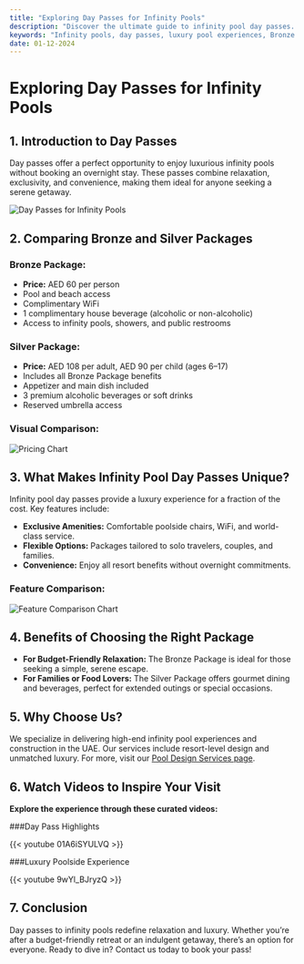 ```yaml
---
title: "Exploring Day Passes for Infinity Pools"  
description: "Discover the ultimate guide to infinity pool day passes. Compare Bronze and Silver packages, explore exclusive amenities, and find the perfect option for relaxation and luxury."  
keywords: "Infinity pools, day passes, luxury pool experiences, Bronze vs Silver packages, UAE travel, poolside amenities"
date: 01-12-2024
---
```


# Exploring Day Passes for Infinity Pools  

## 1. Introduction to Day Passes  
Day passes offer a perfect opportunity to enjoy luxurious infinity pools without booking an overnight stay. These passes combine relaxation, exclusivity, and convenience, making them ideal for anyone seeking a serene getaway.

![Day Passes for Infinity Pools](img/blog/Day_Passes_for_Infinity_Pools.png)

## 2. Comparing Bronze and Silver Packages  
### Bronze Package:  
- **Price:** AED 60 per person  
- Pool and beach access  
- Complimentary WiFi  
- 1 complimentary house beverage (alcoholic or non-alcoholic)  
- Access to infinity pools, showers, and public restrooms  

### Silver Package:  
- **Price:** AED 108 per adult, AED 90 per child (ages 6–17)  
- Includes all Bronze Package benefits  
- Appetizer and main dish included  
- 3 premium alcoholic beverages or soft drinks  
- Reserved umbrella access  

### Visual Comparison:  
![Pricing Chart](https://iili.io/2W1NAwF.png)  

## 3. What Makes Infinity Pool Day Passes Unique?  
Infinity pool day passes provide a luxury experience for a fraction of the cost. Key features include:  
- **Exclusive Amenities:** Comfortable poolside chairs, WiFi, and world-class service.  
- **Flexible Options:** Packages tailored to solo travelers, couples, and families.  
- **Convenience:** Enjoy all resort benefits without overnight commitments.  

### Feature Comparison:  
![Feature Comparison Chart](https://iili.io/2W1wVBj.png)  

## 4. Benefits of Choosing the Right Package  
- **For Budget-Friendly Relaxation:** The Bronze Package is ideal for those seeking a simple, serene escape.  
- **For Families or Food Lovers:** The Silver Package offers gourmet dining and beverages, perfect for extended outings or special occasions.  

## 5. Why Choose Us?  
We specialize in delivering high-end infinity pool experiences and construction in the UAE. Our services include resort-level design and unmatched luxury. For more, visit our [Pool Design Services page](/services).  

## 6. Watch Videos to Inspire Your Visit  
**Explore the experience through these curated videos:**

###Day Pass Highlights

{{< youtube 01A6iSYULVQ >}}

###Luxury Poolside Experience

{{< youtube 9wYl_BJryzQ >}}


## 7. Conclusion  
Day passes to infinity pools redefine relaxation and luxury. Whether you’re after a budget-friendly retreat or an indulgent getaway, there’s an option for everyone. Ready to dive in? Contact us today to book your pass!  
